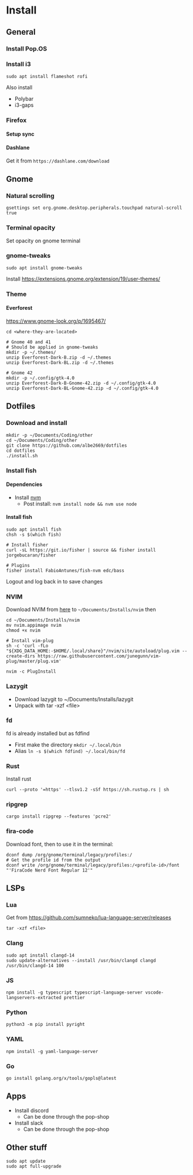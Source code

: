 # Install
## General
### Install Pop.OS

### Install i3
```
sudo apt install flameshot rofi
```

Also install
- Polybar
- i3-gaps

### Firefox 
#### Setup sync
#### Dashlane
Get it from `https://dashlane.com/download`

## Gnome
### Natural scrolling
```
gsettings set org.gnome.desktop.peripherals.touchpad natural-scroll true
```

### Terminal opacity
Set opacity on gnome terminal

### gnome-tweaks
```
sudo apt install gnome-tweaks
```
Install https://extensions.gnome.org/extension/19/user-themes/

### Theme
#### Everforest
https://www.gnome-look.org/p/1695467/

```
cd <where-they-are-located>

# Gnome 40 and 41
# Should be applied in gnome-tweaks
mkdir -p ~/.themes/
unzip Everforest-Dark-B.zip -d ~/.themes
unzip Everforest-Dark-BL.zip -d ~/.themes

# Gnome 42
mkdir -p ~/.config/gtk-4.0
unzip Everforest-Dark-B-Gnome-42.zip -d ~/.config/gtk-4.0
unzip Everforest-Dark-BL-Gnome-42.zip -d ~/.config/gtk-4.0
```

## Dotfiles
### Download and install
```
mkdir -p ~/Documents/Coding/other
cd ~/Documents/Coding/other
git clone https://github.com/albe2669/dotfiles
cd dotfiles
./install.sh
```

### Install fish
#### Dependencies
- Install [nvm](https://github.com/nvm-sh/nvm)
  - Post install: ``nvm install node && nvm use node``

#### Install fish
```
sudo apt install fish
chsh -s $(which fish)

# Install fisher
curl -sL https://git.io/fisher | source && fisher install jorgebucaran/fisher

# Plugins
fisher install FabioAntunes/fish-nvm edc/bass
```

Logout and log back in to save changes

### NVIM
Download NVIM from [here](https://github.com/neovim/neovim/releases) to `~/Documents/Installs/nvim` then
```
cd ~/Documents/Installs/nvim
mv nvim.appimage nvim
chmod +x nvim

# Install vim-plug
sh -c 'curl -fLo "${XDG_DATA_HOME:-$HOME/.local/share}"/nvim/site/autoload/plug.vim --create-dirs https://raw.githubusercontent.com/junegunn/vim-plug/master/plug.vim'

nvim -c PlugInstall
```

### Lazygit
- Download lazygit to ~/Documents/Installs/lazygit 
- Unpack with tar -xzf \<file\>

### fd
fd is already installed but as fdfind
- First make the directory ``mkdir ~/.local/bin``
- Alias ``ln -s $(which fdfind) ~/.local/bin/fd``

### Rust
Install rust 
```
curl --proto '=https' --tlsv1.2 -sSf https://sh.rustup.rs | sh
```

### ripgrep
```
cargo install ripgrep --features 'pcre2'
```

### fira-code
Download font, then to use it in the terminal:
```
dconf dump /org/gnome/terminal/legacy/profiles:/
# Get the profile id from the output
dconf write /org/gnome/terminal/legacy/profiles:/<profile-id>/font "'FiraCode Nerd Font Regular 12'"
```

## LSPs
### Lua
Get from https://github.com/sumneko/lua-language-server/releases
```
tar -xzf <file>
```

### Clang
```
sudo apt install clangd-14
sudo update-alternatives --install /usr/bin/clangd clangd /usr/bin/clangd-14 100
```

### JS
```
npm install -g typescript typescript-language-server vscode-langservers-extracted prettier
```

### Python
```
python3 -m pip install pyright
```

### YAML
```
npm install -g yaml-language-server
```

### Go
```
go install golang.org/x/tools/gopls@latest
```

## Apps
- Install discord
  - Can be done through the pop-shop
- Install slack
  - Can be done through the pop-shop

## Other stuff
```
sudo apt update
sudo apt full-upgrade
```

